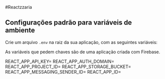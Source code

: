 #Reactzzaria

## Configurações padrão para variáveis de ambiente

Crie um arquivo `.env` na raiz da sua aplicação, com as seguintes variáveis:

As variáveis que pedem chaves são de uma aplicação criada com Firebase.

REACT_APP_API_KEY=
REACT_APP_AUTH_DOMAIN=
REACT_APP_PROJECT_ID=
REACT_APP_STORAGE_BUCKET=
REACT_APP_MESSAGING_SENDER_ID=
REACT_APP_ID=

